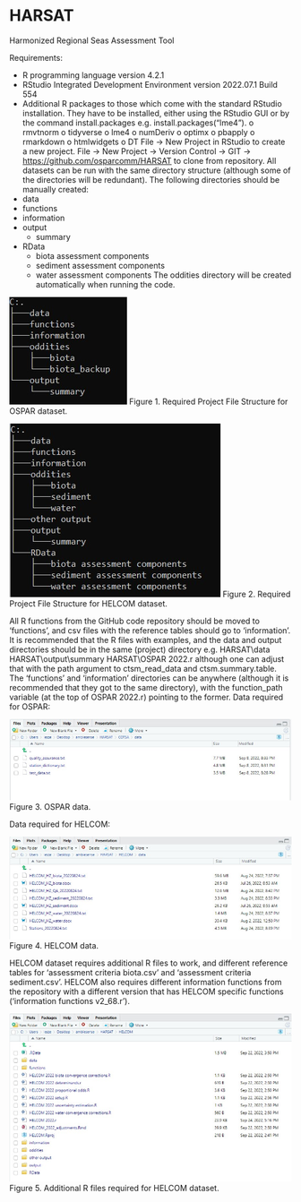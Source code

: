 # HARSAT
Harmonized Regional Seas Assessment Tool


Requirements:
-	R programming language version 4.2.1
-	RStudio Integrated Development Environment version 2022.07.1 Build 554
-	Additional R packages to those which come with the standard RStudio installation. They have to be installed, either using the RStudio GUI or by the command install.packages e.g. install.packages(“lme4”).
o	rmvtnorm
o	tidyverse
o	lme4
o	numDeriv
o	optimx
o	pbapply
o	rmarkdown
o	htmlwidgets
o	DT
File -> New Project in RStudio to create a new project. File -> New Project -> Version Control -> GIT -> https://github.com/osparcomm/HARSAT to clone from repository.
All datasets can be run with the same directory structure (although some of the directories will be redundant). The following directories should be manually created:
- data
- functions
- information
- output
     - summary
- RData
    - biota assessment components
    - sediment assessment components
    - water assessment components
The oddities directory will be created automatically when running the code.

![Alt text](images/fig1.jpg?raw=true "Required Project File Structure for OSPAR dataset.")
Figure 1. Required Project File Structure for OSPAR dataset.

![Alt text](images/fig2.jpg?raw=true "Required Project File Structure for HELCOM dataset.")
Figure 2. Required Project File Structure for HELCOM dataset.

All R functions from the GitHub code repository should be moved to ‘functions’, and csv files with the reference tables should go to ‘information’. 
It is recommended that the R files with examples, and the data and output directories should be in the same (project) directory e.g.
HARSAT\data
HARSAT\output\summary
HARSAT\OSPAR 2022.r
although one can adjust that with the path argument to ctsm_read_data and ctsm.summary.table.
The ‘functions’ and ‘information’ directories can be anywhere (although it is recommended that they got to the same directory), with the function_path variable (at the top of OSPAR 2022.r) pointing to the former.
Data required for OSPAR:
 
![Alt text](images/fig3.jpg?raw=true "OSPAR data.")
Figure 3. OSPAR data.

Data required for HELCOM:
 
![Alt text](images/fig4.jpg?raw=true "HELCOM data.") 
Figure 4. HELCOM data.

HELCOM dataset requires additional R files to work, and different reference tables for ‘assessment criteria biota.csv’ and ‘assessment criteria sediment.csv’.
HELCOM also requires different information functions from the repository with a different version that has HELCOM specific functions (‘information functions v2_68.r’).

![Alt text](images/fig5.jpg?raw=true "Additional R files required for HELCOM dataset.") 
Figure 5. Additional R files required for HELCOM dataset.


